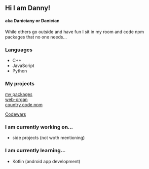 ## Hi I am Danny!
#### aka Daniciany or Danician


While others go outside and have fun I sit in my room and code npm packages that no one needs... 

### Languages
- C++
- JavaScript
- Python

### My projects
[my packages](https://www.npmjs.com/settings/danician/packages) <br>
[web-organ](https://web-organ.netlify.app/) <br>
[country code npm](https://coodes.netlify.app)


[Codewars](https://www.codewars.com/users/TheCodemaster.py/badges/large)

### I am currently working on...
- side projects (not woth mentioning)


### I am currently learning...
- Kotlin (android app development)

<!--
**Daniciany/Daniciany** is a ✨ _special_ ✨ repository because its `README.md` (this file) appears on your GitHub profile.

Here are some ideas to get you started:

- 🔭 I’m currently working on ...
- 🌱 I’m currently learning ...
- 👯 I’m looking to collaborate on ...
- 🤔 I’m looking for help with ...
- 💬 Ask me about ...
- 📫 How to reach me: ...
- 😄 Pronouns: ...
- ⚡ Fun fact: ...
-->
